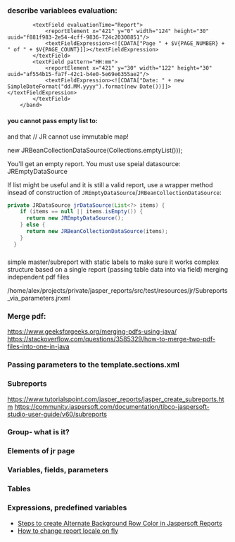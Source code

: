 ### describe variablees evaluation:

			<textField evaluationTime="Report">
				<reportElement x="421" y="0" width="124" height="30" uuid="f881f983-2e54-4cff-9836-724c20308851"/>
				<textFieldExpression><![CDATA["Page " + $V{PAGE_NUMBER} + " of " + $V{PAGE_COUNT}]]></textFieldExpression>
			</textField>
			<textField pattern="HH:mm">
				<reportElement x="421" y="30" width="122" height="30" uuid="af554b15-fa7f-42c1-b4e0-5e69e6355ae2"/>
				<textFieldExpression><![CDATA["Date: " + new SimpleDateFormat("dd.MM.yyyy").format(new Date())]]></textFieldExpression>
			</textField>
		</band>

#### you cannot pass empty list to:

and that // JR cannot use immutable map! 

new JRBeanCollectionDataSource(Collections.emptyList()));

You'll get an empty report. You must use speial datasource: JREmptyDataSource

If list might be useful and it is still a valid report, 
use a wrapper method insead of construction of `JREmptyDataSource`/`JRBeanCollectionDataSource`:
```java
private JRDataSource jrDataSource(List<?> items) {
    if (items == null || items.isEmpty()) {
      return new JREmptyDataSource();
    } else {
      return new JRBeanCollectionDataSource(items);
    }
  }
```


#####

simple master/subreport with static labels to make sure it works
complex structure based on a single report (passing table data into via field)
merging independent pdf files

/home/alex/projects/private/jasper_reports/src/test/resources/jr/Subreports_via_parameters.jrxml

### Merge pdf:
https://www.geeksforgeeks.org/merging-pdfs-using-java/
https://stackoverflow.com/questions/3585329/how-to-merge-two-pdf-files-into-one-in-java


### Passing parameters to the template.sections.xml
### Subreports
https://www.tutorialspoint.com/jasper_reports/jasper_create_subreports.htm
https://community.jaspersoft.com/documentation/tibco-jaspersoft-studio-user-guide/v60/subreports

### Group- what is it?

### Elements of jr page
### Variables, fields, parameters
### Tables 

### Expressions, predefined variables


* [Steps to create Alternate Background Row Color in Jaspersoft Reports](https://www.youtube.com/watch?v=kP2lEPRn0rs)
* [How to change report locale on fly](https://community.jaspersoft.com/wiki/how-change-report-locale-fly)

